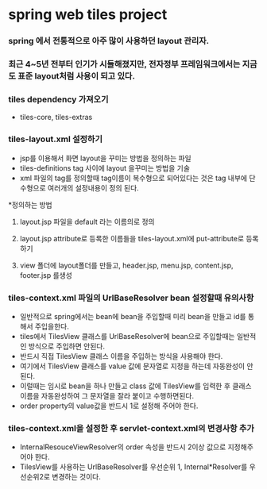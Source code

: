 # spring web tiles project


### spring 에서 전통적으로 아주 많이 사용하던 layout 관리자.
### 최근 4~5년 전부터 인기가 시들해졌지만, 전자정부 프레임워크에서는 지금도 표준  layout처럼 사용이 되고 있다.

### tiles dependency 가져오기
* tiles-core, tiles-extras


### tiles-layout.xml 설정하기
* jsp를 이용해서 화면 layout을 꾸미는 방법을 정의하는 파일
* tiles-definitions tag 사이에 layout 을꾸미는 방법을 기술
* xml 파일의 tag를 정의할때 tag이름이 복수형으로 되어있다는 것은 tag 내부에 단수형으로 여러개의 설정내용이 정의 된다.


*정의하는 방법
1. layout.jsp  파일을  default 라는 이름의로 정의

2. layout.jsp attribute로 등록한 이름들을 tiles-layout.xml에 put-attribute로 등록하기

3. view 폴더에 layout폴더를 만들고, header.jsp, menu.jsp, content.jsp, footer.jsp 를생성

### tiles-context.xml 파일의 UrlBaseResolver bean 설정할때 유의사항
* 일반적으로 spring에서는 bean에 bean을 주입할때 미리 bean을 만들고 id를 통해서 주입을한다.
* tiles에서 TilesView 클래스를 UrlBaseResolver에 bean으로 주입할때는  일반적인 방식으로 주입하면 안된다.
* 반드시 직접 TilesView 클래스 이름을 주입하는 방식을 사용해야 한다.
* 여기에서 TilesView 클래스를 value 값에 문자열로 지정을 하는데 자동완성이 안된다.
* 이럴때는 임시로 bean을 하나 만들고 class 값에 TilesView를 입력한 후 클래스 이름을 자동완성하여 그 문자열을 잘라 붙이고 수행하면된다.
* order property의 value값을 반드시 1로 설정해 주어야 한다.

### tiles-context.xml을 설정한 후 servlet-context.xml의 변경사항 추가
* InternalResouceViewResolver의 order 속성을 반드시 2이상 값으로 지정해주어야 한다.
* TilesView를 사용하는 UrlBaseResolver를 우선순위 1, Internal*Resolver를 우선순위2로 변경하는 것이다.

 




